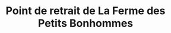 ---
title: "Point de retrait de La Ferme des Petits Bonhommes"
url: /guichen/point-de-retrait-de-la-ferme-des-petits-bonhommes/
shop: ferme
---